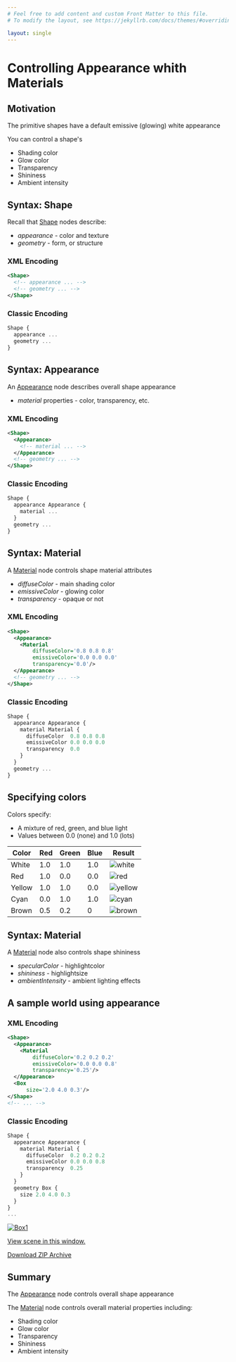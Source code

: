 ```yaml
---
# Feel free to add content and custom Front Matter to this file.
# To modify the layout, see https://jekyllrb.com/docs/themes/#overriding-theme-defaults

layout: single
---
```

# Controlling Appearance whith Materials

## Motivation

The primitive shapes have a default emissive (glowing) white appearance

You can control a shape's

- Shading color
- Glow color
- Transparency
- Shininess
- Ambient intensity

## Syntax: Shape

Recall that [Shape](https://www.web3d.org/documents/specifications/19775-1/V3.3/Part01/components/shape.html#Shape) nodes describe:

- *appearance* - color and texture
- *geometry* - form, or structure

### XML Encoding

```xml
<Shape>
  <!-- appearance ... -->
  <!-- geometry ... -->
</Shape>
```

### Classic Encoding

```js
Shape {
  appearance ...
  geometry ...
}
```

## Syntax: Appearance

An [Appearance](https://www.web3d.org/documents/specifications/19775-1/V3.3/Part01/components/shape.html#Appearance) node describes overall shape appearance

- *material* properties - color, transparency, etc.

### XML Encoding

```xml
<Shape>
  <Appearance>
    <!-- material ... -->
  </Appearance>
  <!-- geometry ... -->
</Shape>
```

### Classic Encoding

```js
Shape {
  appearance Appearance {
    material ...
  }
  geometry ...
}
```

## Syntax: Material

A [Material](https://www.web3d.org/documents/specifications/19775-1/V3.3/Part01/components/shape.html#Material) node controls shape material attributes

- *diffuseColor* - main shading color
- *emissiveColor* - glowing color
- *transparency* - opaque or not

### XML Encoding

```xml
<Shape>
  <Appearance>
    <Material
        diffuseColor='0.8 0.8 0.8'
        emissiveColor='0.0 0.0 0.0'
        transparency='0.0'/>
  </Appearance>
  <!-- geometry ... -->
</Shape>
```

### Classic Encoding

```js
Shape {
  appearance Appearance {
    material Material {
      diffuseColor  0.8 0.8 0.8
      emissiveColor 0.0 0.0 0.0
      transparency  0.0
    }
  }
  geometry ...
}
```

## Specifying colors

Colors specify:

- A mixture of red, green, and blue light
- Values between 0.0 (none) and 1.0 (lots)

| Color  | Red | Green | Blue | Result      |
|--------|-----|-------|------|-------------|
| White  | 1.0 | 1.0   | 1.0  | ![white][]  |
| Red    | 1.0 | 0.0   | 0.0  | ![red][]    |
| Yellow | 1.0 | 1.0   | 0.0  | ![yellow][] |
| Cyan   | 0.0 | 1.0   | 1.0  | ![cyan][]   |
| Brown  | 0.5 | 0.2   | 0    | ![brown][]  |

  [white]: https://via.placeholder.com/15/ffffff/000000?text=+
  [red]: https://via.placeholder.com/15/ff0000/000000?text=+
  [yellow]: https://via.placeholder.com/15/fff000/000000?text=+
  [cyan]: https://via.placeholder.com/15/00ffff/000000?text=+
  [brown]: https://via.placeholder.com/15/692929/000000?text=+

## Syntax: Material

A [Material](https://www.web3d.org/documents/specifications/19775-1/V3.3/Part01/components/shape.html#Material) node also controls shape shininess

- *specularColor* - highlightcolor
- *shininess* - highlightsize
- *ambientIntensity* - ambient lighting effects

## A sample world using appearance

### XML Encoding

```xml
<Shape>
  <Appearance>
    <Material
        diffuseColor='0.2 0.2 0.2'
        emissiveColor='0.0 0.0 0.8'
        transparency='0.25'/>
  </Appearance>
  <Box
      size='2.0 4.0 0.3'/>
</Shape>
<!-- ... -->
```

### Classic Encoding

```js
Shape {
  appearance Appearance {
    material Material {
      diffuseColor  0.2 0.2 0.2
      emissiveColor 0.0 0.0 0.8
      transparency  0.25
    }
  }
  geometry Box {
    size 2.0 4.0 0.3
  }
}
...
```

[![Box1](https://create3000.github.io/media/tutorials/scenes/box1/screenshot.png)](https://create3000.github.io/media/tutorials/scenes/box1/example.html)

[View scene in this window.](https://create3000.github.io/media/tutorials/scenes/box1/example.html)

[Download ZIP Archive](https://create3000.github.io/media/tutorials/scenes/box1/box1.zip)

## Summary

The [Appearance](https://www.web3d.org/documents/specifications/19775-1/V3.3/Part01/components/shape.html#Appearance) node controls overall shape appearance

The [Material](https://www.web3d.org/documents/specifications/19775-1/V3.3/Part01/components/shape.html#Material) node controls overall material properties including:

- Shading color
- Glow color
- Transparency
- Shininess
- Ambient intensity
